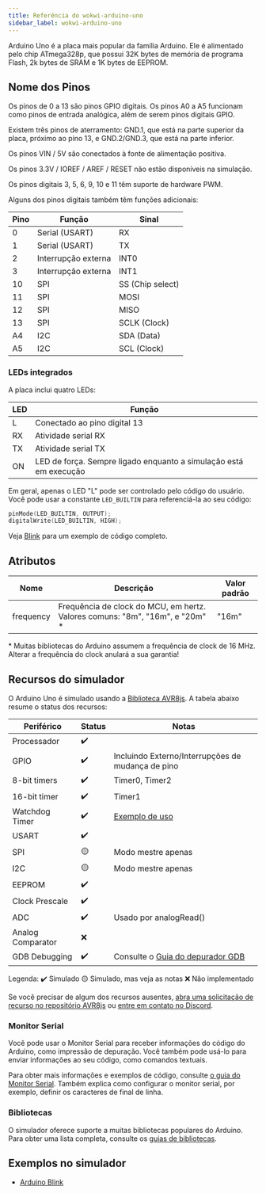 ```yaml
---
title: Referência do wokwi-arduino-uno
sidebar_label: wokwi-arduino-uno
---
```


Arduino Uno é a placa mais popular da família Arduino. Ele é alimentado pelo chip ATmega328p, que possui 32K bytes de memória de programa Flash, 2k bytes de SRAM e 1K bytes de EEPROM.

<wokwi-arduino-uno />

## Nome dos Pinos

Os pinos de 0 a 13 são pinos GPIO digitais. Os pinos A0 a A5 funcionam como pinos de entrada analógica, além de serem pinos digitais GPIO.

Existem três pinos de aterramento: GND.1, que está na parte superior da placa, próximo ao pino 13, e GND.2/GND.3, que está na parte inferior.

Os pinos VIN / 5V são conectados à fonte de alimentação positiva.

Os pinos 3.3V / IOREF / AREF / RESET não estão disponíveis na simulação.

Os pinos digitais 3, 5, 6, 9, 10 e 11 têm suporte de hardware PWM.

Alguns dos pinos digitais também têm funções adicionais:

| Pino | Função              | Sinal            |
| ---- | ------------------- | ---------------- |
| 0    | Serial (USART)      | RX               |
| 1    | Serial (USART)      | TX               |
| 2    | Interrupção externa | INT0             |
| 3    | Interrupção externa | INT1             |
| 10   | SPI                 | SS (Chip select) |
| 11   | SPI                 | MOSI             |
| 12   | SPI                 | MISO             |
| 13   | SPI                 | SCLK (Clock)     |
| A4   | I2C                 | SDA (Data)       |
| A5   | I2C                 | SCL (Clock)      |

### LEDs integrados

A placa inclui quatro LEDs:

| LED | Função                                                            |
| --- | ----------------------------------------------------------------- |
| L   | Conectado ao pino digital 13                                      |
| RX  | Atividade serial RX                                               |
| TX  | Atividade serial TX                                               |
| ON  | LED de força. Sempre ligado enquanto a simulação está em execução |

Em geral, apenas o LED "L" pode ser controlado pelo código do usuário. Você pode usar a constante `LED_BUILTIN` para referenciá-la ao seu código:

```cpp
pinMode(LED_BUILTIN, OUTPUT);
digitalWrite(LED_BUILTIN, HIGH);
```

Veja [Blink](https://wokwi.com/arduino/libraries/demo/blink) para um exemplo de código completo.

## Atributos

| Nome      | Descrição                                                                     | Valor padrão |
| --------- | ----------------------------------------------------------------------------- | ------------ |
| frequency | Frequência de clock do MCU, em hertz. Valores comuns: "8m", "16m", e "20m" \* | "16m"        |

\* Muitas bibliotecas do Arduino assumem a frequência de clock de 16 MHz. Alterar a frequência do clock anulará a sua garantia!

## Recursos do simulador

O Arduino Uno é simulado usando a [Biblioteca AVR8js](https://github.com/wokwi/avr8js). A tabela abaixo resume o status dos recursos:

| Periférico        | Status | Notas                                                                   |
| ----------------- | ------ | ----------------------------------------------------------------------- |
| Processador       | ✔️     |                                                                         |
| GPIO              | ✔️     | Incluindo Externo/Interrupções de mudança de pino                       |
| 8-bit timers      | ✔️     | Timer0, Timer2                                                          |
| 16-bit timer      | ✔️     | Timer1                                                                  |
| Watchdog Timer    | ✔️     | [Exemplo de uso](https://wokwi.com/projects/309372800631571009) |
| USART             | ✔️     |                                                                         |
| SPI               | 🟡     | Modo mestre apenas                                                      |
| I2C               | 🟡     | Modo mestre apenas                                                      |
| EEPROM            | ✔️     |                                                                         |
| Clock Prescale    | ✔️     |                                                                         |
| ADC               | ✔️     | Usado por analogRead()                                                  |
| Analog Comparator | ❌     |                                                                         |
| GDB Debugging     | ✔️     | Consulte o [Guia do depurador GDB](../gdb-debugging)                    |

Legenda:
✔️ Simulado
🟡 Simulado, mas veja as notas
❌ Não implementado

Se você precisar de algum dos recursos ausentes, [abra uma solicitação de recurso no repositório AVR8js](https://github.com/wokwi/avr8js/issues/new)
ou [entre em contato no Discord](https://wokwi.com/discord).

### Monitor Serial

Você pode usar o Monitor Serial para receber informações do código do Arduino, como impressão de depuração. Você também pode usá-lo para enviar informações ao seu código, como comandos textuais.

Para obter mais informações e exemplos de código, consulte [o guia do Monitor Serial](../guides/serial-monitor). Também explica como configurar o monitor serial, por exemplo, definir os caracteres de final de linha.

### Bibliotecas

O simulador oferece suporte a muitas bibliotecas populares do Arduino. Para obter uma lista completa, consulte os [guias de bibliotecas](../guides/libraries).

## Exemplos no simulador

- [Arduino Blink](https://wokwi.com/arduino/libraries/demo/blink)
